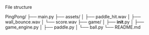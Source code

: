 File structure

PingPong/
├── main.py
├── assets/
│   ├── paddle_hit.wav
│   ├── wall_bounce.wav
│   └── score.wav
├── game/
│   ├── __init__.py
│   ├── game_engine.py
│   ├── paddle.py
│   └── ball.py
└── README.md

